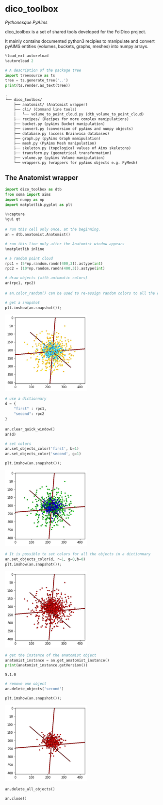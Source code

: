 # dico_toolbox
_Pythonesque PyAims_

dico_toolbox is a set of shared tools developed for the FolDico project.

It mainly contains documented python3 recipies to manipulate and convert pyAIMS entities (volumes, buckets, graphs, meshes) into numpy arrays.


```python
%load_ext autoreload
%autoreload 2
```


```python
# A description of the package tree
import treesource as ts
tree = ts.generate_tree('..')
print(ts.render.as_text(tree))
```

    .
    └── dico_toolbox/
        ├── anatomist/ (Anatomist wrapper)
        ├── cli/ (Command line tools)
        │   └── volume_to_point_cloud.py (dtb_volume_to_point_cloud)
        ├── recipes/ (Recipes for more complex manipulations)
        ├── bucket.py (pyAims Bucket manipulation)
        ├── convert.py (conversion of pyAims and numpy objects)
        ├── database.py (access Brainvisa databases)
        ├── graph.py (pyAims Graph manipulation)
        ├── mesh.py (PyAims Mesh manipulation)
        ├── skeleton.py (topological values of Aims skeletons)
        ├── transform.py (geometrical transformation)
        ├── volume.py (pyAims Volume manipulation)
        └── wrappers.py (wrappers for pyAims objects e.g. PyMesh)
    


## The Anatomist wrapper


```python
import dico_toolbox as dtb
from soma import aims
import numpy as np
import matplotlib.pyplot as plt
```


```python
%%capture
%gui qt

# run this cell only once, at the beginning.
an = dtb.anatomist.Anatomist()
```


```python
# run this line only after the Anatomist window appears
%matplotlib inline
```


```python
# a random point cloud
rpc1 = (5*np.random.randn(400,3)).astype(int)
rpc2 = (10*np.random.randn(400,3)).astype(int)
```


```python
# draw objects (with automatic colors) 
an(rpc1, rpc2)

# an.color_random() can be used to re-assign random colors to all the objects
```


```python
# get a snapshot
plt.imshow(an.snapshot());
```


    
![png](Readme_files/Readme_10_0.png)
    



```python
# use a dictionnary
d = {
    "first" : rpc1,
    "second": rpc2
}

an.clear_quick_window()
an(d)
```


```python
# set colors
an.set_objects_color('first', b=1)
an.set_objects_color('second', g=1)
```


```python
plt.imshow(an.snapshot());
```


    
![png](Readme_files/Readme_13_0.png)
    



```python
# It is possible to set colors for all the objects in a dictionnary
an.set_objects_color(d, r=1, g=0,b=0)
plt.imshow(an.snapshot());
```


    
![png](Readme_files/Readme_14_0.png)
    



```python
# get the instance of the anatomist object
anatomist_instance = an.get_anatomist_instance()
print(anatomist_instance.getVersion())
```

    5.1.0



```python
# remove one object
an.delete_objects('second')
```


```python
plt.imshow(an.snapshot());
```


    
![png](Readme_files/Readme_17_0.png)
    



```python
an.delete_all_objects()
```


```python
an.close()
```


```python

```
